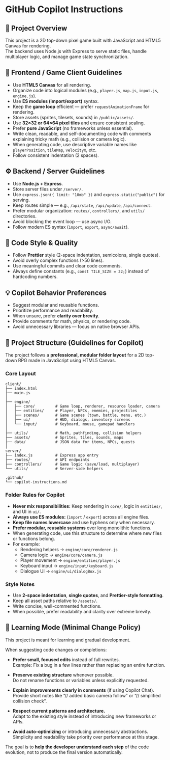 # GitHub Copilot Instructions

## 🧠 Project Overview
This project is a 2D top-down pixel game built with JavaScript and HTML5 Canvas for rendering.  
The backend uses Node.js with Express to serve static files, handle multiplayer logic, and manage game state synchronization.

## 🎨 Frontend / Game Client Guidelines
- Use **HTML5 Canvas** for all rendering.
- Organize code into logical modules (e.g., `player.js`, `map.js`, `input.js`, `engine.js`).
- Use **ES modules (import/export)** syntax.
- Keep the **game loop** efficient — prefer `requestAnimationFrame` for rendering.
- Store assets (sprites, tilesets, sounds) in `/public/assets/`.
- Use **32×32 or 64×64 pixel tiles** and ensure consistent scaling.
- Prefer **pure JavaScript** (no frameworks unless essential).
- Write clean, readable, and self-documenting code with comments explaining tricky math (e.g., collision or camera logic).
- When generating code, use descriptive variable names like `playerPosition`, `tileMap`, `velocityX`, etc.
- Follow consistent indentation (2 spaces).

## ⚙️ Backend / Server Guidelines
- Use **Node.js + Express**.
- Store server files under `/server/`.
- Use `express.json({ limit: "10mb" })` and `express.static("public")` for serving.
- Keep routes simple — e.g., `/api/state`, `/api/update`, `/api/connect`.
- Prefer modular organization: `routes/`, `controllers/`, and `utils/` directories.
- Avoid blocking the event loop — use async I/O.
- Follow modern ES syntax (`import`, `export`, `async/await`).

## 🧩 Code Style & Quality
- Follow **Prettier** style (2-space indentation, semicolons, single quotes).
- Avoid overly complex functions (>50 lines).
- Use meaningful commits and clear code comments.
- Always define constants (e.g., `const TILE_SIZE = 32;`) instead of hardcoding numbers.

## 💡 Copilot Behavior Preferences
- Suggest modular and reusable functions.
- Prioritize performance and readability.
- When unsure, prefer **clarity over brevity**.
- Provide comments for math, physics, or rendering code.
- Avoid unnecessary libraries — focus on native browser APIs.

## 📁 Project Structure (Guidelines for Copilot)

The project follows a **professional, modular folder layout** for a 2D top-down RPG made in JavaScript using HTML5 Canvas.

### Core Layout

```
client/
├── index.html
├── main.js
│
├── engine/
│   ├── core/         # Game loop, renderer, resource loader, camera
│   ├── entities/     # Player, NPCs, enemies, projectiles
│   ├── scenes/       # Game scenes (town, battle, menu, etc.)
│   ├── ui/           # HUD, dialogs, inventory screens
│   └── input/        # Keyboard, mouse, gamepad handlers
│
├── utils/            # Math, pathfinding, collision helpers
├── assets/           # Sprites, tiles, sounds, maps
├── data/             # JSON data for items, NPCs, quests
│
server/
├── index.js          # Express app entry
├── routes/           # API endpoints
├── controllers/      # Game logic (save/load, multiplayer)
└── utils/            # Server-side helpers

.github/
└── copilot-instructions.md
```

### Folder Rules for Copilot
- **Never mix responsibilities:** Keep rendering in `core/`, logic in `entities/`, and UI in `ui/`.
- **Always use ES modules:** (`import` / `export`) across all engine files.
- **Keep file names lowercase** and use hyphens only when necessary.
- **Prefer modular, reusable systems** over long monolithic functions.
- When generating code, use this structure to determine where new files or functions belong.
- For example:
  - Rendering helpers → `engine/core/renderer.js`
  - Camera logic → `engine/core/camera.js`
  - Player movement → `engine/entities/player.js`
  - Keyboard input → `engine/input/keyboard.js`
  - Dialogue UI → `engine/ui/dialogBox.js`

### Style Notes
- Use **2-space indentation**, **single quotes**, and **Prettier-style formatting**.
- Keep all asset paths relative to `/assets/`.
- Write concise, well-commented functions.
- When possible, prefer readability and clarity over extreme brevity.

## 🧠 Learning Mode (Minimal Change Policy)

This project is meant for learning and gradual development.

When suggesting code changes or completions:

- **Prefer small, focused edits** instead of full rewrites.  
  Example: Fix a bug in a few lines rather than replacing an entire function.

- **Preserve existing structure** whenever possible.  
  Do not rename functions or variables unless explicitly requested.

- **Explain improvements clearly in comments** (if using Copilot Chat).  
  Provide short notes like “// added basic camera follow” or “// simplified collision check”.

- **Respect current patterns and architecture.**  
  Adapt to the existing style instead of introducing new frameworks or APIs.

- **Avoid auto-optimizing** or introducing unnecessary abstractions.  
  Simplicity and readability take priority over performance at this stage.

The goal is to **help the developer understand each step** of the code evolution, not to produce the final version automatically.
